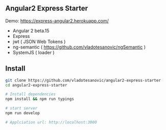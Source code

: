 ## Angular2 Express Starter

Demo: https://express-angular2.herokuapp.com/

- Angular 2 beta.15
- Express
- jwt ( JSON Web Tokens )
- ng-semantic ( https://github.com/vladotesanovic/ngSemantic )
- SystemJS ( loader )

## Install
```bash
git clone https://github.com/vladotesanovic/angular2-express-starter
cd angular2-express-starter

# Install dependencies
npm install && npm run typings

# start server
npm run develop

# Applciation url: http://localhost:3000
```

